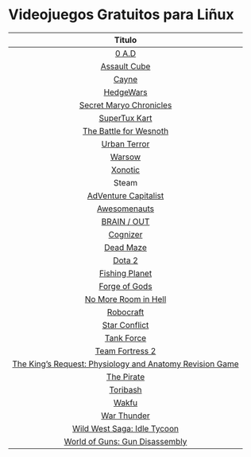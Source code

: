 Videojuegos Gratuitos para Liñux
=============================

|   Titulo   |
|:----------:|
|[0 A.D](https://play0ad.com/)|
|[Assault Cube](https://assault.cubers.net/)|
|[Cayne](https://www.gog.com/game/cayne)|
|[HedgeWars](https://www.hedgewars.org/)|
|[Secret Maryo Chronicles](http://www.secretmaryo.org/)|
|[SuperTux Kart](https://supertuxkart.net/Main_Page)|
|[The Battle for Wesnoth](https://wesnoth.org/)|
|[Urban Terror](https://www.urbanterror.info/home/)|
|[Warsow](https://warsow.net/)|
|[Xonotic](http://www.xonotic.org/)|
|    Steam   |
|[AdVenture Capitalist](https://store.steampowered.com/app/346900/AdVenture_Capitalist/)|
|[Awesomenauts](https://store.steampowered.com/app/204300/Awesomenauts__the_2D_moba/)|
|[BRAIN / OUT](https://store.steampowered.com/app/578310/BRAIN__OUT/)|
|[Cognizer](https://store.steampowered.com/app/711690/Cognizer/)|
|[Dead Maze](https://store.steampowered.com/app/667890/Dead_Maze/)|
|[Dota 2](https://store.steampowered.com/app/570/Dota_2/)|
|[Fishing Planet](https://store.steampowered.com/app/380600/Fishing_Planet/)|
|[Forge of Gods](https://store.steampowered.com/app/461910/Forge_of_Gods_RPG/)|
|[No More Room in Hell](https://store.steampowered.com/app/224260/No_More_Room_in_Hell/)|
|[Robocraft](https://store.steampowered.com/app/301520/Robocraft/)|
|[Star Conflict](https://store.steampowered.com/app/212070/Star_Conflict/)|
|[Tank Force](https://store.steampowered.com/app/604500/Tank_Force/)|
|[Team Fortress 2](https://store.steampowered.com/app/440/Team_Fortress_2/)|
|[The King’s Request: Physiology and Anatomy Revision Game](https://store.steampowered.com/app/873230/The_Kings_Request_Physiology_and_Anatomy_Revision_Game/)|
|[The Pirate](https://store.steampowered.com/app/512470/?snr=1_5_9__205)|
|[Toribash](https://store.steampowered.com/app/248570/Toribash/)|
|[Wakfu](https://store.steampowered.com/app/215080/WAKFU/)|
|[War Thunder](https://store.steampowered.com/app/236390/War_Thunder/)|
|[Wild West Saga: Idle Tycoon](https://store.steampowered.com/app/842150/Wild_West_Saga_Idle_Tycoon/)|
|[World of Guns: Gun Disassembly](https://store.steampowered.com/app/262410/World_of_Guns_Gun_Disassembly/)|
